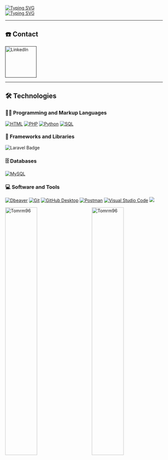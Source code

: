<a href="https://git.io/typing-svg">
    <img src="https://readme-typing-svg.demolab.com?font=Fira+Code&size=28&pause=800&color=FF0000&center=true&repeat=false&width=1000&lines=Tom+Rutter" alt="Typing SVG" />
</a>
<br>
<a href="https://git.io/typing-svg">
    <img src="https://readme-typing-svg.demolab.com?font=Fira+Code&size=25&pause=800&color=5EFF09&center=true&repeat=false&width=1000&lines=Aspiring+Backend+Developer" alt="Typing SVG" />
</a>

<hr>

<h2>☎️ Contact</h2>
<a href=" ">
    <img width="100px" alt="LinkedIn" title="LinkedIn" src="https://img.shields.io/badge/LinkedIn-0077B5?style=for-the-badge&logo=linkedin&logoColor=white" />
</a>

<hr>

<h2>🛠️ Technologies</h2>

<h3>👨‍💻 Programming and Markup Languages</h3>

<p>
    <a href="#"><img alt="HTML" src="https://img.shields.io/badge/HTML-E34F26.svg?logo=html5&logoColor=white"></a>
    <a href="#"><img alt="PHP" src="https://img.shields.io/badge/PHP-777BB4.svg?logo=php&logoColor=white"></a>
    <a href="#"><img alt="Python" src="https://img.shields.io/badge/Python-14354C.svg?logo=python&logoColor=white"></a>
    <a href="#"><img alt="SQL" src="https://custom-icon-badges.demolab.com/badge/SQL-025E8C.svg?logo=database&logoColor=white"></a>
</p>

<h3>🧰 Frameworks and Libraries</h3>

<p>
    <img src="https://img.shields.io/badge/Laravel-v8.x-orange?logo=laravel&logoColor=white" alt="Laravel Badge">
</p>

<h3>🗄️ Databases</h3>

<p>
    <a href="#"><img alt="MySQL" src="https://img.shields.io/badge/MySQL-00f.svg?logo=mysql&logoColor=white"></a>
</p>

<h3>💻 Software and Tools</h3>

<p>
    <a href="#"><img alt="Dbeaver" src="https://custom-icon-badges.demolab.com/badge/-Dbeaver-372923?logo=dbeaver-mono&logoColor=white"></a>
    <a href="#"><img alt="Git" src="https://img.shields.io/badge/Git-F05033.svg?logo=git&logoColor=white"></a>
    <a href="#"><img alt="GitHub Desktop" src="https://img.shields.io/badge/GitHub%20Desktop-8034A9.svg?logo=github&logoColor=white"></a>
    <a href="#"><img alt="Postman" src="https://img.shields.io/badge/Postman-FF6C37?logo=postman&logoColor=white"></a>
    <a href="#"><img alt="Visual Studio Code" src="https://img.shields.io/badge/Visual%20Studio%20Code-0078d7.svg?logo=visual-studio-code&logoColor=white"></a>
    <img src='https://img.shields.io/badge/DATADOG-632CA6?style=for-the-badge&logo=datadog&logoColor=white'>
</p>

<p>
<img align="left" src="https://github-readme-stats.vercel.app/api/top-langs?username=Tomrm96&show_icons=true&theme=radical&locale=en&layout=compact" alt="Tomrm96" width="45%" /> &nbsp;
<img align="right" src="https://github-readme-stats.vercel.app/api?username=Tomrm96&show_icons=true&theme=dark&locale=en" alt="Tomrm96" width="45%" />
</p>
